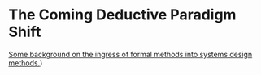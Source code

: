 # The Coming Deductive Paradigm Shift

[Some background on the ingress of formal methods into systems design
methods.](https://x.com/i/grok/share/7yV5cTt9u2Q8bxGM73bVlEMHF))